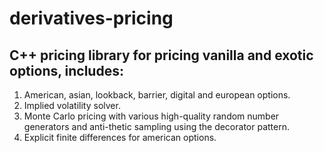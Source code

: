 # derivatives-pricing

## C++ pricing library for pricing vanilla and exotic options, includes:
1. American, asian, lookback, barrier, digital and european options.
2. Implied volatility solver.
3. Monte Carlo pricing with various high-quality random number generators and anti-thetic sampling using the decorator pattern.
4. Explicit finite differences for american options.
